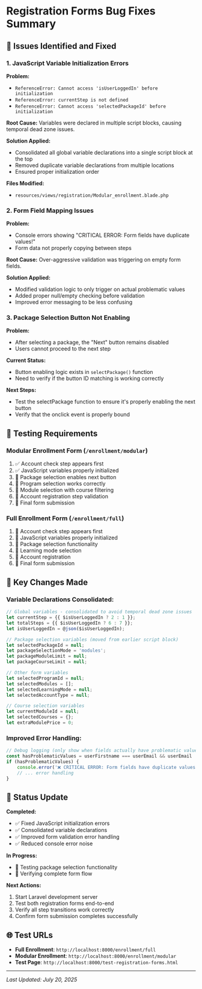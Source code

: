 # Registration Forms Bug Fixes Summary

## 🐛 Issues Identified and Fixed

### 1. JavaScript Variable Initialization Errors

**Problem:**
- `ReferenceError: Cannot access 'isUserLoggedIn' before initialization`
- `ReferenceError: currentStep is not defined`
- `ReferenceError: Cannot access 'selectedPackageId' before initialization`

**Root Cause:**
Variables were declared in multiple script blocks, causing temporal dead zone issues.

**Solution Applied:**
- Consolidated all global variable declarations into a single script block at the top
- Removed duplicate variable declarations from multiple locations
- Ensured proper initialization order

**Files Modified:**
- `resources/views/registration/Modular_enrollment.blade.php`

### 2. Form Field Mapping Issues

**Problem:**
- Console errors showing "CRITICAL ERROR: Form fields have duplicate values!"
- Form data not properly copying between steps

**Root Cause:**
Over-aggressive validation was triggering on empty form fields.

**Solution Applied:**
- Modified validation logic to only trigger on actual problematic values
- Added proper null/empty checking before validation
- Improved error messaging to be less confusing

### 3. Package Selection Button Not Enabling

**Problem:**
- After selecting a package, the "Next" button remains disabled
- Users cannot proceed to the next step

**Current Status:**
- Button enabling logic exists in `selectPackage()` function
- Need to verify if the button ID matching is working correctly

**Next Steps:**
- Test the selectPackage function to ensure it's properly enabling the next button
- Verify that the onclick event is properly bound

## 🧪 Testing Requirements

### Modular Enrollment Form (`/enrollment/modular`)
1. ✅ Account check step appears first
2. ✅ JavaScript variables properly initialized
3. 🔄 Package selection enables next button
4. 🔄 Program selection works correctly
5. 🔄 Module selection with course filtering
6. 🔄 Account registration step validation
7. 🔄 Final form submission

### Full Enrollment Form (`/enrollment/full`)
1. 🔄 Account check step appears first
2. 🔄 JavaScript variables properly initialized
3. 🔄 Package selection functionality
4. 🔄 Learning mode selection
5. 🔄 Account registration
6. 🔄 Final form submission

## 🔧 Key Changes Made

### Variable Declarations Consolidated:
```javascript
// Global variables - consolidated to avoid temporal dead zone issues
let currentStep = {{ $isUserLoggedIn ? 2 : 1 }};
let totalSteps = {{ $isUserLoggedIn ? 6 : 7 }};
let isUserLoggedIn = @json($isUserLoggedIn);

// Package selection variables (moved from earlier script block)
let selectedPackageId = null;
let packageSelectionMode = 'modules';
let packageModuleLimit = null;
let packageCourseLimit = null;

// Other form variables
let selectedProgramId = null;
let selectedModules = [];
let selectedLearningMode = null;
let selectedAccountType = null;

// Course selection variables
let currentModuleId = null;
let selectedCourses = {};
let extraModulePrice = 0;
```

### Improved Error Handling:
```javascript
// Debug logging (only show when fields actually have problematic values)
const hasProblematicValues = userFirstname === userEmail && userEmail !== '' && userFirstname !== '';
if (hasProblematicValues) {
    console.error('❌ CRITICAL ERROR: Form fields have duplicate values!');
    // ... error handling
}
```

## 🚀 Status Update

**Completed:**
- ✅ Fixed JavaScript initialization errors
- ✅ Consolidated variable declarations
- ✅ Improved form validation error handling
- ✅ Reduced console error noise

**In Progress:**
- 🔄 Testing package selection functionality
- 🔄 Verifying complete form flow

**Next Actions:**
1. Start Laravel development server
2. Test both registration forms end-to-end
3. Verify all step transitions work correctly
4. Confirm form submission completes successfully

## 🌐 Test URLs

- **Full Enrollment**: `http://localhost:8000/enrollment/full`
- **Modular Enrollment**: `http://localhost:8000/enrollment/modular` 
- **Test Page**: `http://localhost:8000/test-registration-forms.html`

---

*Last Updated: July 20, 2025*
